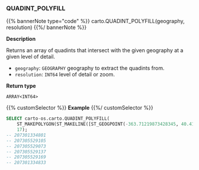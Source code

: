 ### QUADINT_POLYFILL

{{% bannerNote type="code" %}}
carto.QUADINT_POLYFILL(geography, resolution)
{{%/ bannerNote %}}

**Description**

Returns an array of quadints that intersect with the given geography at a given level of detail.

* `geography`: `GEOGRAPHY` geography to extract the quadints from.
* `resolution`: `INT64` level of detail or zoom.

**Return type**

`ARRAY<INT64>`

{{% customSelector %}}
**Example**
{{%/ customSelector %}}

```sql
SELECT carto-os.carto.QUADINT_POLYFILL(
    ST_MAKEPOLYGON(ST_MAKELINE([ST_GEOGPOINT(-363.71219873428345, 40.413365349070865), ST_GEOGPOINT(-363.7144088745117, 40.40965661286395), ST_GEOGPOINT(-363.70659828186035, 40.409525904775634), ST_GEOGPOINT(-363.71219873428345, 40.413365349070865)])), 
    17);
-- 207301334801
-- 207305529105
-- 207305529073
-- 207305529137
-- 207305529169
-- 207301334833
```